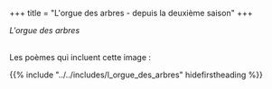 +++
title = "L'orgue des arbres - depuis la deuxième saison"
+++

_L'orgue des arbres_

 \
Les poèmes qui incluent cette image :

{{% include "../../includes/l_orgue_des_arbres" hidefirstheading %}}